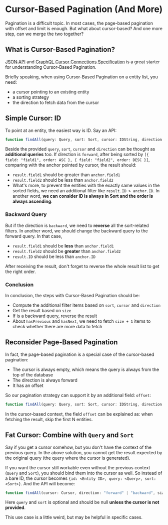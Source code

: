 # Cursor-Based Pagination (And More)

Pagination is a difficult topic. In most cases, the page-based pagination with offset and limit is enough. But what about
cursor-based? And one more step, can we merge the two together?

## What is Cursor-Based Pagination?

[JSON:API](https://jsonapi.org/profiles/ethanresnick/cursor-pagination/) and
[GraphQL Cursor Connections Specification](https://relay.dev/graphql/connections.htm) is a great starter for understanding
Cursor-Based Pagination.

Briefly speaking, when using Cursor-Based Pagination on a entity list, you need:

* a cursor pointing to an existing entity
* a sorting strategy
* the direction to fetch data from the cursor

## Simple Cursor: ID

To point at an entity, the easiest way is ID. Say an API:

```typescript
function findAll(query: Query, sort: Sort, cursor: IDString, direction: "forward" | "backward", size: number): Page<Entity>
```

Beside the provided `query`, `sort`, `cursor` and `direction` can be thought as **additional queries** too.
If direction is `forward`, after being sorted by `[{ field: "field1", order: ASC }, { field: "field2", order: DESC }]`,
comparing with the anchor pointed by cursor, the result should:

* `result.field1` should be greater than `anchor.field1`
* `result.field2` should be less than `anchor.field2`
* What's more, to prevent the entities with the exactly same values in the sorted fields, we need an additional filter
  like `result.ID > anchor.ID`. In another word, **we can consider ID is always in Sort and the order is always ascending**.

### Backward Query

But if the direction is `backward`, we need to **reverse** all the sort-related filters. In another word, we should change
the backward query to the forward query. In that case,

* `result.field1` should be **less** than `anchor.field1`
* `result.field2` should be **greater** than `anchor.field2`
* `result.ID` should be less than `anchor.ID`

After receiving the result, don't forget to reverse the whole result list to get the right order.

### Conclusion

In conclusion, the steps with Cursor-Based Pagination should be:

* Compute the additional filter items based on `sort`, `cursor` and `direction`
* Get the result based on `size`
* If is a backward query, reverse the result
* About `hasPrevious` and `hasNext`, we need to fetch `size + 1` items to check whether there are more data to fetch

## Reconsider Page-Based Pagination

In fact, the page-based pagination is a special case of the cursor-based pagination:

* The cursor is always empty, which means the query is always from the top of the database
* The direction is always forward
* It has an offset

So our pagination strategy can support it by an additional field: `offset`:

```typescript
function findAll(query: Query, sort: Sort, cursor: IDString, direction: "forward" | "backward", size: number, offset: number): Page<Entity>
```

In the cursor-based context, the field `offset` can be explained as: when fetching the result, skip the first N entities.

## Fat Cursor: Combine with `Query` and `Sort`

Say if you get a cursor somehow, but you don't have the context of the previous query. In the above solution, you cannot
get the result expected by the original query (the query where the cursor is generated).

If you want the cursor still workable even without the previous context (`Query` and `Sort`), you should bind them into
the cursor as well. So instead of a bare ID, the cursor becomes `{id: <Entity ID>, query: <Query>, sort: <Sort>}`.
And the API will become:

```typescript
function findAll(cursor: Cursor, direction: "forward" | "backward", size: number, offset: number, query?: Query, sort?: Sort): Page<Entity>
```

Here `query` and `sort` is optional and should be null **unless the cursor is not provided**.

This use case is a little weird, but may be helpful in specific cases.
